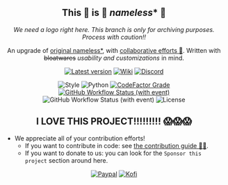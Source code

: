 <div align="center" id="headline">

## This 👏 is 👏 *nameless** 👏

*We need a logo right here.*
*This branch is only for archiving purposes. Process with caution!!*

An upgrade of [original nameless*](https://github.com/FoxeiZ/nameless), with [collaborative efforts 💪](https://github.com/nameless-on-discord/nameless/graphs/contributors). Written with ~~bloatwares~~ *usability and customizations* in mind.

[![Latest version](https://img.shields.io/github/v/tag/nameless-on-discord/nameless?style=for-the-badge&logo=github&label=Latest%20version)](https://github.com/nameless-on-discord/nameless/tags)
[![Wiki](https://img.shields.io/badge/Visit-the%20wiki-pink?style=for-the-badge&logo=github)](https://github.com/nameless-on-discord/nameless/wiki)
[![Discord](https://img.shields.io/discord/708668574201544745?style=for-the-badge&logo=discord&label=Join%20us%20(VN)&labelColor=hex&color=5865F2)](https://discord.com/channels/708668574201544745/865597156203167754/926665709940011120)

![Style](https://img.shields.io/badge/Style-black-black?style=for-the-badge&logo=python)
![Python](https://img.shields.io/badge/Python-3.10-blue?style=for-the-badge&logo=python)
[![CodeFactor Grade](https://img.shields.io/codefactor/grade/github/nameless-on-discord/nameless/main?style=for-the-badge)](https://www.codefactor.io/repository/github/nameless-on-discord/nameless)
[![GitHub Workflow Status (with event)](https://img.shields.io/github/actions/workflow/status/nameless-on-discord/nameless/anything-python.yml?style=for-the-badge&logo=github&label=Code%20integrity)](https://github.com/nameless-on-discord/nameless/actions/workflows/anything-python.yml)
![GitHub Workflow Status (with event)](https://img.shields.io/github/actions/workflow/status/nameless-on-discord/nameless/codeql.yml?style=for-the-badge&logo=github&label=Code%20Security&link=https%3A%2F%2Fgithub.com%2Fnameless-on-discord%2Fnameless%2Factions%2Fworkflows%2Fanything-python.yml)
![License](https://img.shields.io/github/license/nameless-on-discord/nameless?style=for-the-badge&logo=github)

</div>

<div align="center" id="contribute">

## I LOVE THIS PROJECT!!!!!!!!! 😱😱😱

</div>

- We appreciate all of your contribution efforts!
	- If you want to contribute in code: see [the contribution guide 🧑‍💻](https://github.com/Lilia-Workshop/nameless/blob/main/CONTRIBUTING.md).
	- If you want to donate to us: you can look for the `Sponsor this project` section around here.

<div align="center" id="donate">
 
[![Paypal](https://img.shields.io/badge/Donate-Paypal-blue?style=for-the-badge&logo=paypal)](https://www.paypal.me/Swyrin/1USD)
[![Kofi](https://img.shields.io/badge/Donate-Kofi-pink?style=for-the-badge&logo=kofi)](https://ko-fi.com/Swyrin)
</div>
        
